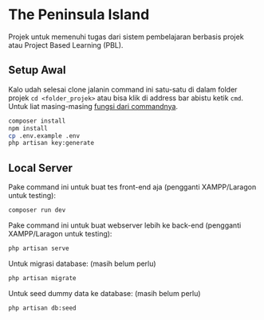 # The Peninsula Island
Projek untuk memenuhi tugas dari sistem pembelajaran berbasis projek atau Project Based Learning (PBL).

## Setup Awal
Kalo udah selesai clone jalanin command ini satu-satu di dalam folder projek `cd <folder_projek>` atau bisa klik di address bar abistu ketik `cmd`. Untuk liat masing-masing [fungsi dari commandnya](https://medium.com/@rajvir.ahmed.shuvo/setting-up-an-existing-laravel-project-from-git-a-step-by-step-guide-7dec48bdc5f).

```bash
composer install
npm install
cp .env.example .env
php artisan key:generate
```

## Local Server
Pake command ini untuk buat tes front-end aja (pengganti XAMPP/Laragon untuk testing):
```bash
composer run dev
```
Pake command ini untuk buat webserver lebih ke back-end (pengganti XAMPP/Laragon untuk testing):
```bash
php artisan serve
```
Untuk migrasi database: (masih belum perlu)
```bash
php artisan migrate
```
Untuk seed dummy data ke database: (masih belum perlu)
```bash
php artisan db:seed
```



